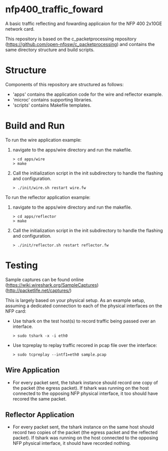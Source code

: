 # nfp400_traffic_foward

A basic traffic reflecting and fowarding applicaion for the NFP 400 2x10GE network card.

This repository is based on the c_packetprocessing repository (https://github.com/open-nfpsw/c_packetprocessing) and contains the same directory structure and build scripts.

# Structure

Components of this repository are structured as follows:

- 'apps' contains the application code for the wire and reflector example.
- 'microc' contains supporting libraries.
- 'scripts' contains Makefile templates.

# Build and Run

To run the wire application example:

1. navigate to the apps/wire directory and run the makefile.
   ```
   > cd apps/wire
   > make
   ```
 
2. Call the initialization script in the init subdirectory to handle the flashing and configuration.
   ```
   > ./init/wire.sh restart wire.fw
   ```
  
To run the reflector application example:

1. navigate to the apps/wire directory and run the makefile.
   ```
   > cd apps/reflector
   > make
   ```
 
2. Call the initialization script in the init subdirectory to handle the flashing and configuration.
   ```
   > ./init/reflector.sh restart reflector.fw
   ```

# Testing

Sample captures can be found online (https://wiki.wireshark.org/SampleCaptures) (http://packetlife.net/captures/)

This is largely based on your physical setup. As an example setup, assuming a dedicated connection to each of the physical interfaces on the NFP card:

- Use tshark on the test host(s) to record traffic being passed over an interface.
  ```
  > sudo tshark -x -i eth0
  ```

- Use tcpreplay to replay traffic recored in pcap file over the interface:
  ```
  > sudo tcpreplay --intf1=eth0 sample.pcap
  ```
 
## Wire Application
- For every packet sent, the tshark instance should record one copy of the packet (the egress packet). If tshark was running on the host connected to the opposing NFP physical interface, it too should have recored the same packet.

## Reflector Application
- For every packet sent, the tshark instance on the same host should record two copies of the packet (the egress packet and the reflected packet). If tshark was running on the host connected to the opposing NFP physical interface, it should have recorded nothing.
